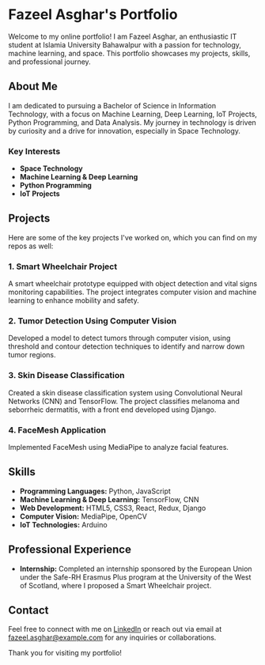 # Fazeel Asghar's Portfolio

Welcome to my online portfolio! I am Fazeel Asghar, an enthusiastic IT student at Islamia University Bahawalpur with a passion for technology, machine learning, and space. This portfolio showcases my projects, skills, and professional journey.

## About Me

I am dedicated to pursuing a Bachelor of Science in Information Technology, with a focus on Machine Learning, Deep Learning, IoT Projects, Python Programming, and Data Analysis. My journey in technology is driven by curiosity and a drive for innovation, especially in Space Technology.

### Key Interests
- **Space Technology**
- **Machine Learning & Deep Learning**
- **Python Programming**
- **IoT Projects**

## Projects

Here are some of the key projects I've worked on, which you can find on my repos as well:

### 1. Smart Wheelchair Project
A smart wheelchair prototype equipped with object detection and vital signs monitoring capabilities. The project integrates computer vision and machine learning to enhance mobility and safety.

### 2. Tumor Detection Using Computer Vision
Developed a model to detect tumors through computer vision, using threshold and contour detection techniques to identify and narrow down tumor regions.

### 3. Skin Disease Classification
Created a skin disease classification system using Convolutional Neural Networks (CNN) and TensorFlow. The project classifies melanoma and seborrheic dermatitis, with a front end developed using Django.

### 4. FaceMesh Application
Implemented FaceMesh using MediaPipe to analyze facial features.

## Skills

- **Programming Languages:** Python, JavaScript
- **Machine Learning & Deep Learning:** TensorFlow, CNN
- **Web Development:** HTML5, CSS3, React, Redux, Django
- **Computer Vision:** MediaPipe, OpenCV
- **IoT Technologies:** Arduino

## Professional Experience

- **Internship:** Completed an internship sponsored by the European Union under the Safe-RH Erasmus Plus program at the University of the West of Scotland, where I proposed a Smart Wheelchair project.

## Contact

Feel free to connect with me on [LinkedIn](www.linkedin.com/in/fazeelaiml) or reach out via email at fazeel.asghar@example.com for any inquiries or collaborations.

Thank you for visiting my portfolio!
